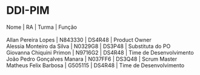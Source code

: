 # DDI-PIM

Nome                         | RA        | Turma    | Função <br>
<br>
Allan Pereira Lopes          | N843330   | DS4R48   | Product Owner <br>
Alessia Monteiro da Silva    | N0329G8   | DS3P48   | Substituta do PO <br>
Giovanna Chiquini Primon     | N9716G2   | DS4R48   | Time de Desenvolvimento <br>
João Pedro Gonçalves Manara  | N037FF6   | DS3Q48   | Scrum Master <br>
Matheus Felix Barbosa        | G505115   | DS4R48   | Time de Desenvolvimento <br>
